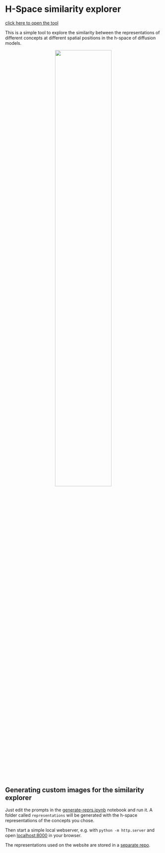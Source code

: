 # H-Space similarity explorer

[click here to open the tool](https://jonasloos.github.io/h-space-similarity-explorer/)

This is a simple tool to explore the similarity between the representations of different concepts at different spatial positions in the h-space of diffusion models.

<p align="center"><img src="https://github.com/JonasLoos/h-space-similarity-explorer/assets/33965649/beb8f010-d80f-4df1-b571-dd250b712676" width="60%" center/></p>



## Generating custom images for the similarity explorer

Just edit the prompts in the [generate-reprs.ipynb](generate-reprs.ipynb) notebook and run it. A folder called `representations` will be generated with the h-space representations of the concepts you chose.

Then start a simple local webserver, e.g. with `python -m http.server` and open [localhost:8000](http://localhost:8000) in your browser.

The representations used on the website are stored in a [separate repo](https://github.com/JonasLoos/h-space-similarity-explorer-data).
